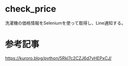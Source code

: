 # check_price
洗濯機の価格情報をSeleniumを使って取得し、Line通知する。

# 参考記事
https://kuroro.blog/python/5Rkl7c2CZJ6d7yHEPxCJ/
